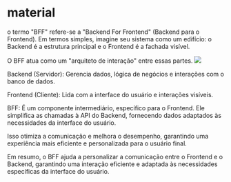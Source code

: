 # material

o termo "BFF" refere-se a "Backend For Frontend" (Backend para o Frontend). 
Em termos simples, imagine seu sistema como um edifício: o Backend é a estrutura principal e o Frontend é a fachada visível. 

O BFF atua como um "arquiteto de interação" entre essas partes.
<img src="https://www.google.com/url?sa=i&url=https%3A%2F%2Fpt.stackoverflow.com%2Fquestions%2F507893%2Fo-que-%25C3%25A9-bff-back-end-for-front-end&psig=AOvVaw2PX9vYfCimEp89JohvI1j7&ust=1705004906386000&source=images&cd=vfe&opi=89978449&ved=0CBIQjRxqFwoTCNDAsbrU04MDFQAAAAAdAAAAABAD" />

Backend (Servidor): Gerencia dados, lógica de negócios e interações com o banco de dados.

Frontend (Cliente): Lida com a interface do usuário e interações visíveis.

BFF: É um componente intermediário, específico para o Frontend. 
Ele simplifica as chamadas à API do Backend, fornecendo dados adaptados às necessidades da interface do usuário. 

Isso otimiza a comunicação e melhora o desempenho, garantindo uma experiência mais eficiente e personalizada para o usuário final.

Em resumo, o BFF ajuda a personalizar a comunicação entre o Frontend e o Backend, garantindo uma interação eficiente e adaptada às necessidades específicas da interface do usuário.
